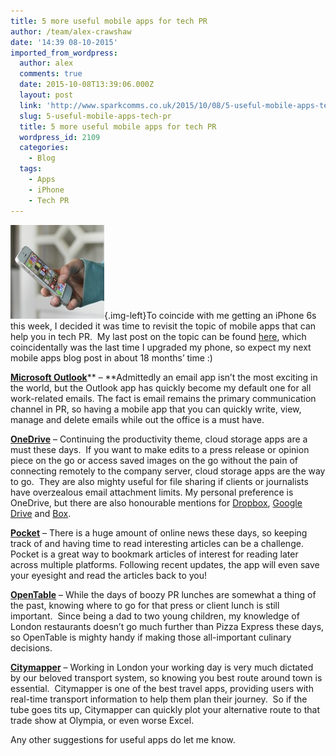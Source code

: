 ```yaml
---
title: 5 more useful mobile apps for tech PR
author: /team/alex-crawshaw
date: '14:39 08-10-2015'
imported_from_wordpress:
  author: alex
  comments: true
  date: 2015-10-08T13:39:06.000Z
  layout: post
  link: 'http://www.sparkcomms.co.uk/2015/10/08/5-useful-mobile-apps-tech-pr/'
  slug: 5-useful-mobile-apps-tech-pr
  title: 5 more useful mobile apps for tech PR
  wordpress_id: 2109
  categories:
    - Blog
  tags:
    - Apps
    - iPhone
    - Tech PR
---
```


![iphone-830480_640](iphone-830480_640-150x150.jpg){.img-left}To coincide with me getting an iPhone 6s this week, I decided it was time to revisit the topic of mobile apps that can help you in tech PR.  My last post on the topic can be found [here](http://www.sparkcomms.co.uk/2014/03/24/top-6-mobile-apps-tech-pr/), which coincidentally was the last time I upgraded my phone, so expect my next mobile apps blog post in about 18 months’ time :)

[**Microsoft Outlook**](https://itunes.apple.com/gb/app/microsoft-outlook/id951937596?mt=8)** – **Admittedly an email app isn’t the most exciting in the world, but the Outlook app has quickly become my default one for all work-related emails. The fact is email remains the primary communication channel in PR, so having a mobile app that you can quickly write, view, manage and delete emails while out the office is a must have.

[**OneDrive**](https://www.google.co.uk/webhp?sourceid=chrome-instant&ion=1&espv=2&ie=UTF-8#q=ondrive%20app%20store) – Continuing the productivity theme, cloud storage apps are a must these days.  If you want to make edits to a press release or opinion piece on the go or access saved images on the go without the pain of connecting remotely to the company server, cloud storage apps are the way to go.  They are also mighty useful for file sharing if clients or journalists have overzealous email attachment limits. My personal preference is OneDrive, but there are also honourable mentions for [Dropbox](https://itunes.apple.com/gb/app/dropbox/id327630330?mt=8), [Google Drive](https://itunes.apple.com/gb/app/google-drive-free-online-storage/id507874739?mt=8) and [Box](https://itunes.apple.com/gb/app/box-for-iphone-and-ipad/id290853822?mt=8).

[**Pocket**](https://itunes.apple.com/gb/app/pocket-save-articles-videos/id309601447?mt=8) – There is a huge amount of online news these days, so keeping track of and having time to read interesting articles can be a challenge. Pocket is a great way to bookmark articles of interest for reading later across multiple platforms. Following recent updates, the app will even save your eyesight and read the articles back to you!

[**OpenTable**](https://itunes.apple.com/gb/app/opentable-uk-restaurant-bookings/id564063286?mt=8) – While the days of boozy PR lunches are somewhat a thing of the past, knowing where to go for that press or client lunch is still important.  Since being a dad to two young children, my knowledge of London restaurants doesn’t go much further than Pizza Express these days, so OpenTable is mighty handy if making those all-important culinary decisions.

[**Citymapper**](https://itunes.apple.com/gb/app/citymapper-ultimate-real-time/id469463298?mt=8) – Working in London your working day is very much dictated by our beloved transport system, so knowing you best route around town is essential.  Citymapper is one of the best travel apps, providing users with real-time transport information to help them plan their journey.  So if the tube goes tits up, Citymapper can quickly plot your alternative route to that trade show at Olympia, or even worse Excel.

Any other suggestions for useful apps do let me know.
